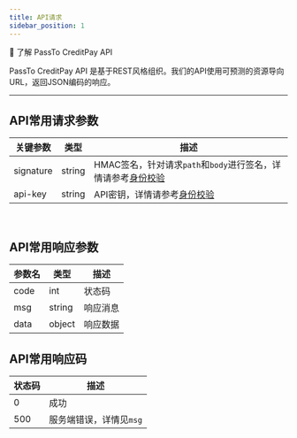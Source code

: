 ```yaml
---
title: API请求
sidebar_position: 1
---
```

👀 了解 PassTo CreditPay API   

PassTo CreditPay API 是基于REST风格组织。我们的API使用可预测的资源导向URL，返回JSON编码的响应。
***

## API常用请求参数
| 关键参数  | 类型   | 描述                                                                    |
| --------- | ------ | ----------------------------------------------------------------------- |
| signature | string | HMAC签名，针对请求`path`和`body`进行签名，详情请参考[身份校验](../auth) |
| api-key   | string | API密钥，详情请参考[身份校验](../auth)                                  |
<br />    

## API常用响应参数
| 参数名 | 类型   | 描述     |
| ------ | ------ | -------- |
| code   | int    | 状态码   |
| msg    | string | 响应消息 |
| data   | object | 响应数据 |

## API常用响应码
| 状态码 | 描述                    |
| ------ | ----------------------- |
| 0      | 成功                    |
| 500    | 服务端错误，详情见`msg` |
